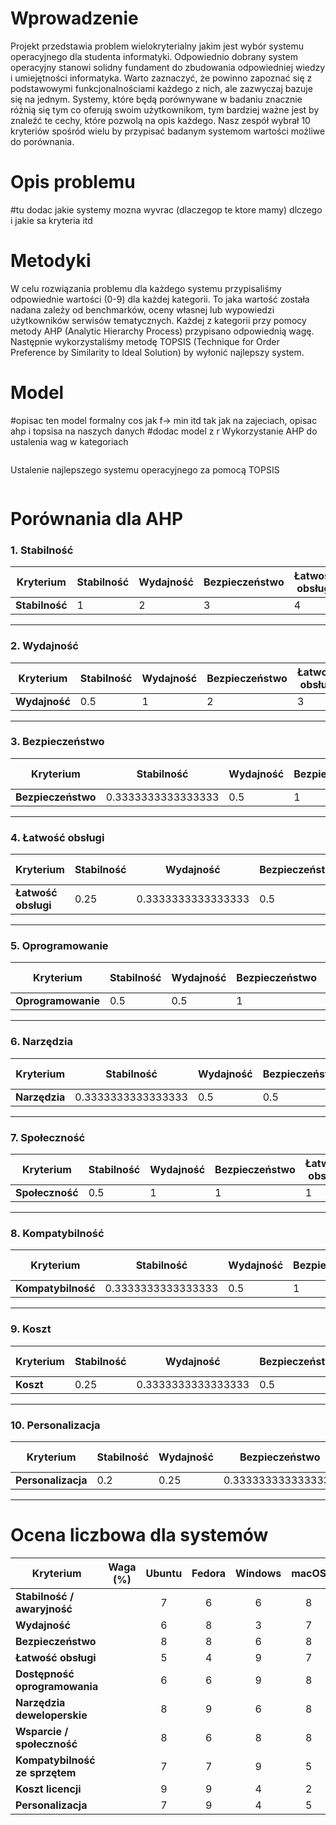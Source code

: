 ﻿# Wprowadzenie
Projekt przedstawia problem wielokryterialny jakim jest wybór systemu operacyjnego dla studenta informatyki. Odpowiednio dobrany system operacyjny stanowi solidny fundament do zbudowania odpowiedniej wiedzy i umiejętności informatyka. Warto zaznaczyć, że powinno zapoznać się z podstawowymi funkcjonalnościami każdego z nich, ale zazwyczaj bazuje się na jednym. Systemy, które będą porównywane w badaniu znacznie różnią się tym co oferują swoim użytkownikom, tym bardziej ważne jest by znaleźć  te cechy, które pozwolą na opis każdego. Nasz zespół wybrał 10 kryteriów spośród wielu by przypisać badanym systemom wartości możliwe do porównania.
# Opis problemu
#tu dodac jakie systemy mozna wyvrac (dlaczegop te ktore mamy) dlczego i jakie sa kryteria itd

# Metodyki
W celu rozwiązania problemu dla każdego systemu przypisaliśmy odpowiednie wartości (0-9) dla każdej kategorii. To jaka wartość została nadana zależy od benchmarków, oceny własnej lub wypowiedzi użytkowników serwisów tematycznych. Każdej z kategorii przy pomocy metody AHP (Analytic Hierarchy Process) przypisano odpowiednią wagę. Następnie wykorzystaliśmy metodę TOPSIS (Technique for Order Preference by Similarity to Ideal Solution) by wyłonić najlepszy system.
# Model 
#opisac ten model formalny cos jak f-> min itd tak jak na zajeciach, opisac ahp i topsisa na naszych danych
#dodac model z r 
Wykorzystanie AHP do ustalenia wag w kategoriach
```r
```
Ustalenie najlepszego systemu operacyjnego za pomocą TOPSIS
```r
```
# Porównania dla AHP
### 1. Stabilność

| Kryterium     | Stabilność | Wydajność | Bezpieczeństwo | Łatwość obsługi | Oprogramowanie | Narzędzia | Społeczność | Kompatybilność | Koszt | Personalizacja |
|---------------|-----------|-----------|-----------|-----------|-----------|-----------|-----------|-----------|-----------|-----------|
| **Stabilność** | 1 | 2 | 3 | 4 | 2 | 3 | 2 | 3 | 4 | 5 |

---

### 2. Wydajność

| Kryterium     | Stabilność | Wydajność | Bezpieczeństwo | Łatwość obsługi | Oprogramowanie | Narzędzia | Społeczność | Kompatybilność | Koszt | Personalizacja |
|---------------|-----------|-----------|-----------|-----------|-----------|-----------|-----------|-----------|-----------|-----------|
| **Wydajność** | 0.5 | 1 | 2 | 3 | 2 | 2 | 1 | 2 | 3 | 4 |

---

### 3. Bezpieczeństwo

| Kryterium     | Stabilność | Wydajność | Bezpieczeństwo | Łatwość obsługi | Oprogramowanie | Narzędzia | Społeczność | Kompatybilność | Koszt | Personalizacja |
|---------------|-----------|-----------|-----------|-----------|-----------|-----------|-----------|-----------|-----------|-----------|
| **Bezpieczeństwo** | 0.3333333333333333 | 0.5 | 1 | 2 | 1 | 2 | 1 | 1 | 2 | 3 |

---

### 4. Łatwość obsługi

| Kryterium     | Stabilność | Wydajność | Bezpieczeństwo | Łatwość obsługi | Oprogramowanie | Narzędzia | Społeczność | Kompatybilność | Koszt | Personalizacja |
|---------------|-----------|-----------|-----------|-----------|-----------|-----------|-----------|-----------|-----------|-----------|
| **Łatwość obsługi** | 0.25 | 0.3333333333333333 | 0.5 | 1 | 1 | 1 | 1 | 1 | 2 | 2 |

---

### 5. Oprogramowanie

| Kryterium     | Stabilność | Wydajność | Bezpieczeństwo | Łatwość obsługi | Oprogramowanie | Narzędzia | Społeczność | Kompatybilność | Koszt | Personalizacja |
|---------------|-----------|-----------|-----------|-----------|-----------|-----------|-----------|-----------|-----------|-----------|
| **Oprogramowanie** | 0.5 | 0.5 | 1 | 1 | 1 | 2 | 2 | 1 | 2 | 3 |

---

### 6. Narzędzia

| Kryterium     | Stabilność | Wydajność | Bezpieczeństwo | Łatwość obsługi | Oprogramowanie | Narzędzia | Społeczność | Kompatybilność | Koszt | Personalizacja |
|---------------|-----------|-----------|-----------|-----------|-----------|-----------|-----------|-----------|-----------|-----------|
| **Narzędzia** | 0.3333333333333333 | 0.5 | 0.5 | 1 | 0.5 | 1 | 1 | 1 | 2 | 2 |

---

### 7. Społeczność

| Kryterium     | Stabilność | Wydajność | Bezpieczeństwo | Łatwość obsługi | Oprogramowanie | Narzędzia | Społeczność | Kompatybilność | Koszt | Personalizacja |
|---------------|-----------|-----------|-----------|-----------|-----------|-----------|-----------|-----------|-----------|-----------|
| **Społeczność** | 0.5 | 1 | 1 | 1 | 0.5 | 1 | 1 | 1 | 2 | 2 |

---

### 8. Kompatybilność

| Kryterium     | Stabilność | Wydajność | Bezpieczeństwo | Łatwość obsługi | Oprogramowanie | Narzędzia | Społeczność | Kompatybilność | Koszt | Personalizacja |
|---------------|-----------|-----------|-----------|-----------|-----------|-----------|-----------|-----------|-----------|-----------|
| **Kompatybilność** | 0.3333333333333333 | 0.5 | 1 | 1 | 1 | 1 | 1 | 1 | 2 | 2 |

---

### 9. Koszt

| Kryterium     | Stabilność | Wydajność | Bezpieczeństwo | Łatwość obsługi | Oprogramowanie | Narzędzia | Społeczność | Kompatybilność | Koszt | Personalizacja |
|---------------|-----------|-----------|-----------|-----------|-----------|-----------|-----------|-----------|-----------|-----------|
| **Koszt** | 0.25 | 0.3333333333333333 | 0.5 | 0.5 | 0.5 | 0.5 | 0.5 | 0.5 | 1 | 2 |

---

### 10. Personalizacja

| Kryterium     | Stabilność | Wydajność | Bezpieczeństwo | Łatwość obsługi | Oprogramowanie | Narzędzia | Społeczność | Kompatybilność | Koszt | Personalizacja |
|---------------|-----------|-----------|-----------|-----------|-----------|-----------|-----------|-----------|-----------|-----------|
| **Personalizacja** | 0.2 | 0.25 | 0.3333333333333333 | 0.5 | 0.3333333333333333 | 0.5 | 0.5 | 0.5 | 0.5 | 1 |

---



# Ocena liczbowa dla systemów
| Kryterium                     | Waga (%) | Ubuntu | Fedora | Windows | macOS |
|-------------------------------|:----------:|:--------:|:--------:|:---------:|:-------:|
| **Stabilność / awaryjność**   |          |    7    |   6     |    6     |   8    |
| **Wydajność**                 |          |    6    |    8    |     3    |    7   |
| **Bezpieczeństwo**            |          |     8   |    8    |    6     |     8  |
| **Łatwość obsługi**           |          |     5   |     4   |     9    |    7   |
| **Dostępność oprogramowania** |          |     6   |     6   |    9     |     8  |
| **Narzędzia deweloperskie**   |          |    8    |     9   |      6   |     8  |
| **Wsparcie / społeczność**    |          |    8    |     6   |    8     |     8  |
| **Kompatybilność ze sprzętem**|          |     7   |    7    |     9    |    5   |
| **Koszt licencji**            |          |     9   |    9    |     4    |    2   |
| **Personalizacja**            |          |     7   |    9    |      4  |    5   |






